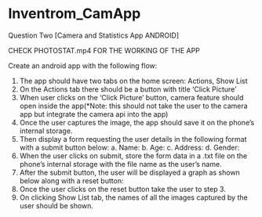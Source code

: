 # Inventrom_CamApp
Question Two [Camera and Statistics App ANDROID]

CHECK PHOTOSTAT.mp4 FOR THE WORKING OF THE APP

Create an android app with the following flow:
1. The app should have two tabs on the home screen: Actions, Show List
2. On the Actions tab there should be a button with title ‘Click Picture’
3. When user clicks on the ‘Click Picture’ button, camera feature should open inside the
app(*Note: this should not take the user to the camera app but integrate the camera
api into the app)
4. Once the user captures the image, the app should save it on the phone’s internal
storage.
5. Then display a form requesting the user details in the following format with a submit
button below: a. Name:
b. Age:
c. Address: d. Gender:
6. When the user clicks on submit, store the form data in a .txt file on the phone’s internal storage with the file name as the user’s name.
7. After the submit button, the user will be displayed a graph as shown below along with a reset button:
8. Once the user clicks on the reset button take the user to step 3.
9. On clicking Show List tab, the names of all the images captured by the user should be
shown.
